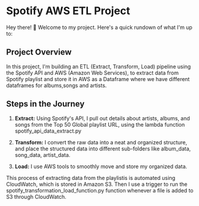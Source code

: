 # Spotify AWS ETL Project

Hey there! 👋 Welcome to my project. Here's a quick rundown of what I'm up to:

## Project Overview

In this project, I'm building an ETL (Extract, Transform, Load) pipeline using the Spotify API and AWS (Amazon Web Services), to extract data from Spotify playlist and store it in AWS as a Dataframe where we have different dataframes for albums,songs and artists.

## Steps in the Journey

1. **Extract:** Using Spotify's API, I pull out details about artists, albums, and songs from the Top 50 Global playlist URL, using the lambda function spotify_api_data_extract.py

2. **Transform:** I convert the raw data into a neat and organized structure, and place the structured data into different sub-folders like album_data, song_data, artist_data.

3. **Load:** I use AWS tools to smoothly move and store my organized data. 
   

This process of extracting data from the playlistis is automated using CloudWatch, which is stored in Amazon S3. Then I use a trigger to run the spotify_transformation_load_function.py function whenever a file is added to S3 through CloudWatch.
